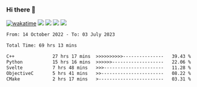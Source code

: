 ### Hi there 👋
[![wakatime](https://wakatime.com/badge/user/368879df-dc38-4b1a-86c4-8a2054a0e074.svg)](https://wakatime.com/@368879df-dc38-4b1a-86c4-8a2054a0e074)
<img src="https://img.shields.io/badge/Windows-0078D6?style=flat&logo=Windows&logoColor=white">
<img src="https://img.shields.io/badge/IntelliJ_IDEA-000000.svg?style=flat&logo=IntelliJ-IDEA&logoColor=white">
<img src="https://img.shields.io/badge/Visual_Studio_Code-007ACC?style=flat&logo=Visual-Studio-Code&logoColor=white">
<img src="https://img.shields.io/badge/Discord-5865F2?label=kano%233578&style=flat&logo=discord&logoColor=white">
<br>


<!--START_SECTION:waka-->

```txt
From: 14 October 2022 - To: 03 July 2023

Total Time: 69 hrs 13 mins

C++              27 hrs 17 mins  >>>>>>>>>>---------------   39.43 %
Python           15 hrs 16 mins  >>>>>>-------------------   22.06 %
Svelte           7 hrs 48 mins   >>>----------------------   11.28 %
ObjectiveC       5 hrs 41 mins   >>-----------------------   08.22 %
CMake            2 hrs 17 mins   >------------------------   03.31 %
```

<!--END_SECTION:waka-->
